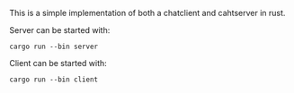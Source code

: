 This is a simple implementation of both a chatclient and cahtserver in rust.

Server can be started with:

```cargo run --bin server```

Client can be started with:

```cargo run --bin client```
